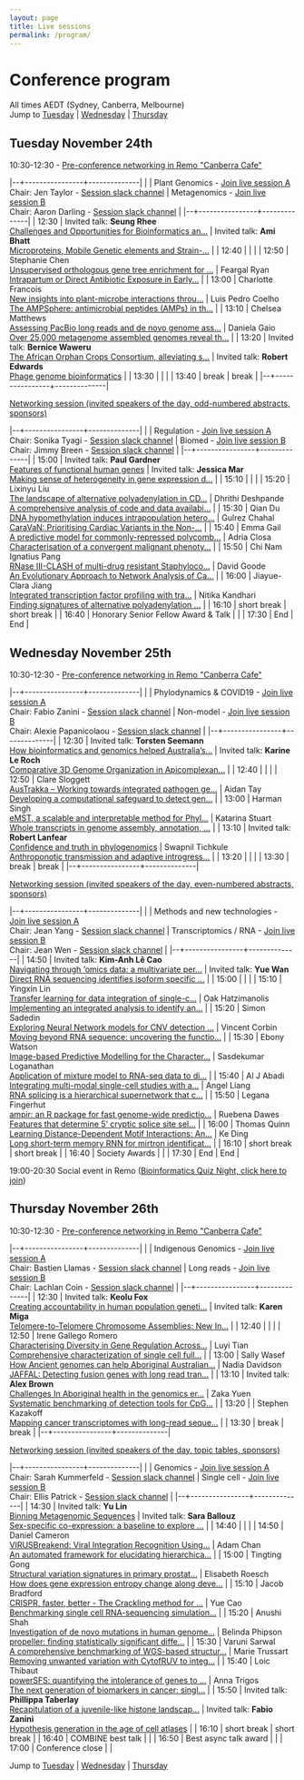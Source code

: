 ```yaml
---
layout: page
title: Live sessions
permalink: /program/
---
```


# Conference program
All times AEDT (Sydney, Canberra, Melbourne)<br/>
Jump to [Tuesday](#tuesday-november-24th) \| [Wednesday](#wednesday-november-25th) \| [Thursday](#thursday-november-26th)




## Tuesday November 24th

10:30-12:30 - [Pre-conference networking in Remo "Canberra Cafe"](https://live.remo.co/e/canberra-cafe/register)


|--+----------------+--------------|
|  | Plant Genomics - [Join live session A](https://zoom.us/j/96073342140?pwd=dnBwTHRHWjFvL2FieSs4QUV3S2Jjdz09)<br/>Chair:  Jen Taylor - [Session slack channel](https://app.slack.com/client/T01EVFXGBCY/C01DYVAQJ5C) | Metagenomics - [Join live session B](https://zoom.us/j/99215144759?pwd=STIrQ2lJQ0ZDTFo1enVrQWZUUHQ3Zz09)<br/>Chair: Aaron Darling - [Session slack channel](https://app.slack.com/client/T01EVFXGBCY/C01EVGM5U56) |
|--+----------------+--------------|
| 12:30 | Invited talk: **Seung Rhee**<br/>[Challenges and Opportunities for Bioinformatics an...](/Challenges-and-Opportunities-for-Bioinformatics-and-Computational-Biology-in-Plant-Science/) | Invited talk: **Ami Bhatt**<br/>[Microproteins, Mobile Genetic elements and Strain-...](/Microproteins,-Mobile-Genetic-elements-and-Strain-level-resolution-in-the-microbiome-a-path-to-precision-medicine/) |
| 12:40 |  |  |
| 12:50 | Stephanie Chen<br/>[Unsupervised orthologous gene tree enrichment for ...](/Unsupervised-orthologous-gene-tree-enrichment-for-cost-effective-phylogenomic-analysis-and-a-test-case-on-waratahs-(Telopea-spp.)/) | Feargal Ryan<br/>[Intrapartum or Direct Antibiotic Exposure in Early...](/Intrapartum-or-Direct-Antibiotic-Exposure-in-Early-Life-Significantly-Alters-the-Infant-Microbiota-and-Whole-blood-Transcriptional-Responses-to-Immunisation/) |
| 13:00 | Charlotte Francois<br/>[New insights into plant-microbe interactions throu...](/New-insights-into-plant-microbe-interactions-through-Quantitative-Trait-Locus-(QTL)-mapping/) | Luis Pedro Coelho<br/>[The AMPSphere: antimicrobial peptides (AMPs) in th...](/The-AMPSphere-antimicrobial-peptides-(AMPs)-in-the-global-microbiome/) |
| 13:10 | Chelsea Matthews<br/>[Assessing PacBio long reads and de novo genome ass...](/Assessing-PacBio-long-reads-and-de-novo-genome-assembly-tools-for-useability-and-suitability-to-applications-where-resources-are-limited/) | Daniela Gaio<br/>[Over 25,000 metagenome assembled genomes reveal th...](/Over-25,000-metagenome-assembled-genomes-reveal-the-development-of-the-post-weaning-pig-gut-microbial-community/) |
| 13:20 | Invited talk: **Bernice Waweru**<br/>[The African Orphan Crops Consortium, alleviating s...](/The-African-Orphan-Crops-Consortium,-alleviating-stunting-due-to-malnutrition-one-crop-at-a-time/) | Invited talk: **Robert Edwards**<br/>[Phage genome bioinformatics](/Phage-genome-bioinformatics/) |
| 13:30 |  |  |
| 13:40 | break | break |
|--+----------------+--------------|



 [Networking session (invited speakers of the day, odd-numbered abstracts, sponsors)](https://live.remo.co/e/abacbs2020-day-1/register)


|--+----------------+--------------|
|  | Regulation - [Join live session A](https://zoom.us/j/96073342140?pwd=dnBwTHRHWjFvL2FieSs4QUV3S2Jjdz09)<br/>Chair:  Sonika Tyagi - [Session slack channel](https://app.slack.com/client/T01EVFXGBCY/C01EBS0DTEY) | Biomed - [Join live session B](https://zoom.us/j/99215144759?pwd=STIrQ2lJQ0ZDTFo1enVrQWZUUHQ3Zz09)<br/>Chair: Jimmy Breen - [Session slack channel](https://app.slack.com/client/T01EVFXGBCY/C01EBS3AXT6) |
|--+----------------+--------------|
| 15:00 | Invited talk: **Paul Gardner**<br/>[Features of functional human genes](/Features-of-functional-human-genes/) | Invited talk: **Jessica Mar**<br/>[Making sense of heterogeneity in gene expression d...](/Making-sense-of-heterogeneity-in-gene-expression-data/) |
| 15:10 |  |  |
| 15:20 | Lixinyu Liu<br/>[The landscape of alternative polyadenylation in CD...](/The-landscape-of-alternative-polyadenylation-in-CD8-T-cells-in-single-cell-transcriptome/) | Dhrithi Deshpande<br/>[A comprehensive analysis of code and data availabi...](/A-comprehensive-analysis-of-code-and-data-availability-in-biomedical-research/) |
| 15:30 | Qian Du<br/>[DNA hypomethylation induces intrapopulation hetero...](/DNA-hypomethylation-induces-intrapopulation-heterogeneity-of-DNA-replication-timing-and-3D-genome-reorganisation/) | Gulrez Chahal<br/>[CaraVaN: Prioritising Cardiac Variants in the Non-...](/CaraVaN-Prioritising-Cardiac-Variants-in-the-Non-coding-genome-using-boosting-algorithm/) |
| 15:40 | Emma Gail<br/>[A predictive model for commonly-repressed polycomb...](/A-predictive-model-for-commonly-repressed-polycomb-target-genes-dissects-DNA-sequence-from-gene-expression/) | Adria Closa<br/>[Characterisation of a convergent malignant phenoty...](/Characterisation-of-a-convergent-malignant-phenotype-in-B-cell-acute-lymphoblastic-leukaemia/) |
| 15:50 | Chi Nam Ignatius Pang<br/>[RNase III-CLASH of multi-drug resistant Staphyloco...](/RNase-III-CLASH-of-multi-drug-resistant-Staphylococcus-aureus-reveals-a-regulatory-mRNA-3-UTR-required-for-intermediate-vancomycin-resistance/) | David Goode<br/>[An Evolutionary Approach to Network Analysis of Ca...](/An-Evolutionary-Approach-to-Network-Analysis-of-Cancer-Transcriptomes-Reveals-Common-Indicators-of-Enhanced-Malignancy-Across-a-Range-of-Solid-Tumours/) |
| 16:00 | Jiayue-Clara Jiang<br/>[Integrated transcription factor profiling with tra...](/Integrated-transcription-factor-profiling-with-transcriptome-analysis-identification-of-L1PA2-transposons-as-global-regulatory-modulators-in-a-breast-cancer-model/) | Nitika Kandhari<br/>[Finding signatures of alternative polyadenylation ...](/Finding-signatures-of-alternative-polyadenylation-as-cancer-biomarkers/) |
| 16:10 | short break | short break |
| 16:40 | Honorary Senior Fellow Award & Talk |  |
| 17:30 | End | End |

## Wednesday November 25th


10:30-12:30 - [Pre-conference networking in Remo "Canberra Cafe"](https://live.remo.co/e/canberra-cafe-day-2-1/register)


|--+----------------+--------------|
|  | Phylodynamics & COVID19 - [Join live session A](https://zoom.us/j/96073342140?pwd=dnBwTHRHWjFvL2FieSs4QUV3S2Jjdz09)<br/>Chair:  Fabio Zanini - [Session slack channel](https://app.slack.com/client/T01EVFXGBCY/C01DYV9TQ22) | Non-model - [Join live session B](https://zoom.us/j/99215144759?pwd=STIrQ2lJQ0ZDTFo1enVrQWZUUHQ3Zz09)<br/>Chair: Alexie Papanicolaou - [Session slack channel](https://app.slack.com/client/T01EVFXGBCY/C01EJAFQDT3) |
|--+----------------+--------------|
| 12:30 | Invited talk: **Torsten Seemann**<br/>[How bioinformatics and genomics helped Australia’s...](/How-bioinformatics-and-genomics-helped-Australia-s-COVID-response/) | Invited talk: **Karine Le Roch**<br/>[Comparative 3D Genome Organization in Apicomplexan...](/Comparative-3D-Genome-Organization-in-Apicomplexan-Parasites/) |
| 12:40 |  |  |
| 12:50 | Clare Sloggett<br/>[AusTrakka – Working towards integrated pathogen ge...](/AusTrakka-Working-towards-integrated-pathogen-genomics-for-SARS-CoV-2/) | Aidan Tay<br/>[Developing a computational safeguard to detect gen...](/Developing-a-computational-safeguard-to-detect-gene-drive-systems-in-wild-populations/) |
| 13:00 | Harman Singh<br/>[eMST, a scalable and interpretable method for Phyl...](/eMST,-a-scalable-and-interpretable-method-for-Phylogenetic-analysis-of-hundreds-and-thousands-of-SARS-CoV-2-genomes/) | Katarina Stuart<br/>[Whole transcripts in genome assembly, annotation, ...](/Whole-transcripts-in-genome-assembly,-annotation,-and-assessment-the-draft-genome-assembly-of-the-globally-invasive-common-starling,-Sturnus-vulgaris/) |
| 13:10 | Invited talk: **Robert Lanfear**<br/>[Confidence and truth in phylogenomics](/Confidence-and-truth-in-phylogenomics/) | Swapnil Tichkule<br/>[Anthroponotic transmission and adaptive introgress...](/Anthroponotic-transmission-and-adaptive-introgression-underlies-cryptic-population-structure-of-Cryptosporidium-hominis-in-Africa/) |
| 13:20 |  |  |
| 13:30 | break | break |
|--+----------------+--------------|



 [Networking session (invited speakers of the day, even-numbered abstracts, sponsors)](https://live.remo.co/e/abacbs2020-day-2/register)


|--+----------------+--------------|
|  | Methods and new technologies - [Join live session A](https://zoom.us/j/96073342140?pwd=dnBwTHRHWjFvL2FieSs4QUV3S2Jjdz09)<br/>Chair:  Jean Yang - [Session slack channel](https://app.slack.com/client/T01EVFXGBCY/C01DQUY1K39) | Transcriptomics / RNA - [Join live session B](https://zoom.us/j/99215144759?pwd=STIrQ2lJQ0ZDTFo1enVrQWZUUHQ3Zz09)<br/>Chair: Jean Wen - [Session slack channel](https://app.slack.com/client/T01EVFXGBCY/C01E5T5E9NF) |
|--+----------------+--------------|
| 14:50 | Invited talk: **Kim-Anh Lê Cao**<br/>[Navigating through ‘omics data: a multivariate per...](/Navigating-through-omics-data-a-multivariate-perspective/) | Invited talk: **Yue Wan**<br/>[Direct RNA sequencing identifies isoform specific ...](/Direct-RNA-sequencing-identifies-isoform-specific-structures/) |
| 15:00 |  |  |
| 15:10 | Yingxin Lin<br/>[Transfer learning for data integration of single-c...](/Transfer-learning-for-data-integration-of-single-cell-RNA-seq-and-ATAC-seq/) | Oak Hatzimanolis<br/>[Implementing an integrated analysis to identify an...](/Implementing-an-integrated-analysis-to-identify-and-validate-circular-RNAs-using-patient-derived-neuronal-stem-cells/) |
| 15:20 | Simon Sadedin<br/>[Exploring Neural Network models for CNV detection ...](/Exploring-Neural-Network-models-for-CNV-detection-from-Exome-Data/) | Vincent Corbin<br/>[Moving beyond RNA sequence: uncovering the functio...](/Moving-beyond-RNA-sequence-uncovering-the-functional-role-of-RNA-structure/) |
| 15:30 | Ebony Watson<br/>[Image-based Predictive Modelling for the Character...](/Image-based-Predictive-Modelling-for-the-Characterisation-of-Cellular-Senescence/) | Sasdekumar Loganathan<br/>[Application of mixture model to RNA-seq data to di...](/Application-of-mixture-model-to-RNA-seq-data-to-discover-ageing-regulators/) |
| 15:40 | Al J Abadi<br/>[Integrating multi-modal single-cell studies with a...](/Integrating-multi-modal-single-cell-studies-with-a-latent-component-based-approach/) | Angel Liang<br/>[RNA splicing is a hierarchical supernetwork that c...](/RNA-splicing-is-a-hierarchical-supernetwork-that-co-operates-to-drive-osteoblast-differentiation/) |
| 15:50 | Legana Fingerhut<br/>[ampir: an R package for fast genome-wide predictio...](/ampir-an-R-package-for-fast-genome-wide-prediction-of-antimicrobial-peptides/) | Ruebena Dawes<br/>[Features that determine 5’ cryptic splice site sel...](/Features-that-determine-5-cryptic-splice-site-selection-in-genetic-disorders/) |
| 16:00 | Thomas Quinn<br/>[Learning Distance-Dependent Motif Interactions: An...](/Learning-Distance-Dependent-Motif-Interactions-An-Interpretable-CNN-Model-of-Genomic-Events/) | Ke Ding<br/>[Long short-term memory RNN for mirtron identificat...](/Long-short-term-memory-RNN-for-mirtron-identification/) |
| 16:10 | short break | short break |
| 16:40 | Society Awards |  |
| 17:30 | End | End |


19:00-20:30 Social event in Remo ([Bioinformatics Quiz Night, click here to join](https://live.remo.co/e/trivia-night-21/register))


## Thursday November 26th


10:30-12:30 - [Pre-conference networking in Remo "Canberra Cafe"](https://live.remo.co/e/canberra-cafe-day-3-1/register)


|--+----------------+--------------|
|  | Indigenous Genomics - [Join live session A](https://zoom.us/j/96073342140?pwd=dnBwTHRHWjFvL2FieSs4QUV3S2Jjdz09)<br/>Chair:  Bastien Llamas - [Session slack channel](https://app.slack.com/client/T01EVFXGBCY/C01DYV71T8E) | Long reads - [Join live session B](https://zoom.us/j/99215144759?pwd=STIrQ2lJQ0ZDTFo1enVrQWZUUHQ3Zz09)<br/>Chair: Lachlan Coin - [Session slack channel](https://app.slack.com/client/T01EVFXGBCY/C01EJA4NJC9) |
|--+----------------+--------------|
| 12:30 | Invited talk: **Keolu Fox**<br/>[Creating accountability in human population geneti...](/Creating-accountability-in-human-population-genetics-using-base-editing-tools/) | Invited talk: **Karen Miga**<br/>[Telomere-to-Telomere Chromosome Assemblies: New In...](/Telomere-to-Telomere-Chromosome-Assemblies-New-Insights-Into-Genome-Biology-and-Structure/) |
| 12:40 |  |  |
| 12:50 | Irene Gallego Romero<br/>[Characterising Diversity in Gene Regulation Across...](/Characterising-Diversity-in-Gene-Regulation-Across-the-Indonesian-Archipelago/) | Luyi Tian<br/>[Comprehensive characterization of single cell full...](/Comprehensive-characterization-of-single-cell-full-length-isoforms-in-human-and-mouse-with-long-read-sequencing/) |
| 13:00 | Sally Wasef<br/>[How Ancient genomes can help Aboriginal Australian...](/How-Ancient-genomes-can-help-Aboriginal-Australian-communities-lessons-from-the-Cape-York-project/) | Nadia Davidson<br/>[JAFFAL: Detecting fusion genes with long read tran...](/JAFFAL-Detecting-fusion-genes-with-long-read-transcriptome-sequencing/) |
| 13:10 | Invited talk: **Alex Brown**<br/>[Challenges In Aboriginal health in the genomics er...](/Challenges-In-Aboriginal-health-in-the-genomics-era/) | Zaka Yuen<br/>[Systematic benchmarking of detection tools for CpG...](/Systematic-benchmarking-of-detection-tools-for-CpG-methylation-from-Nanopore-sequencing/) |
| 13:20 |  | Stephen Kazakoff<br/>[Mapping cancer transcriptomes with long-read seque...](/Mapping-cancer-transcriptomes-with-long-read-sequencing/) |
| 13:30 | break | break |
|--+----------------+--------------|



 [Networking session (invited speakers of the day, topic tables, sponsors)](https://live.remo.co/e/abacbs2020-day-3/register)


|--+----------------+--------------|
|  | Genomics - [Join live session A](https://zoom.us/j/96073342140?pwd=dnBwTHRHWjFvL2FieSs4QUV3S2Jjdz09)<br/>Chair:  Sarah Kummerfeld - [Session slack channel](https://app.slack.com/client/T01EVFXGBCY/C01E2JM6ZPF) | Single cell - [Join live session B](https://zoom.us/j/99215144759?pwd=STIrQ2lJQ0ZDTFo1enVrQWZUUHQ3Zz09)<br/>Chair: Ellis Patrick - [Session slack channel](https://app.slack.com/client/T01EVFXGBCY/C01EBS1KUBE) |
|--+----------------+--------------|
| 14:30 | Invited talk: **Yu Lin**<br/>[Binning Metagenomic Sequences](/Binning-Metagenomic-Sequences/) | Invited talk: **Sara Ballouz**<br/>[Sex-specific co-expression: a baseline to explore ...](/Sex-specific-co-expression-a-baseline-to-explore-disease/) |
| 14:40 |  |  |
| 14:50 | Daniel Cameron<br/>[VIRUSBreakend: Viral Integration Recognition Using...](/VIRUSBreakend-Viral-Integration-Recognition-Using-Single-Breakends/) | Adam Chan<br/>[An automated framework for elucidating hierarchica...](/An-automated-framework-for-elucidating-hierarchical-relationships-in-high-dimensional-cytometry-data/) |
| 15:00 | Tingting Gong<br/>[Structural variation signatures in primary prostat...](/Structural-variation-signatures-in-primary-prostate-cancer/) | Elisabeth Roesch<br/>[How does gene expression entropy change along deve...](/How-does-gene-expression-entropy-change-along-developmental-trajectories?/) |
| 15:10 | Jacob Bradford<br/>[CRISPR, faster, better - The Crackling method for ...](/CRISPR,-faster,-better-The-Crackling-method-for-whole-genome-target-detection/) | Yue Cao<br/>[Benchmarking single cell RNA-sequencing simulation...](/Benchmarking-single-cell-RNA-sequencing-simulation-methods/) |
| 15:20 | Anushi Shah<br/>[Investigation of de novo mutations in human genome...](/Investigation-of-de-novo-mutations-in-human-genomes-using-whole-genome-sequencing-datasets/) | Belinda Phipson<br/>[propeller: finding statistically significant diffe...](/propeller-finding-statistically-significant-differences-in-cell-type-proportions-in-single-cell-RNA-seq-experiments/) |
| 15:30 | Varuni Sarwal<br/>[A comprehensive benchmarking of WGS-based structur...](/A-comprehensive-benchmarking-of-WGS-based-structural-variant-callers/) | Marie Trussart<br/>[Removing unwanted variation with CytofRUV to integ...](/Removing-unwanted-variation-with-CytofRUV-to-integrate-multiple-CyTOF-datasets/) |
| 15:40 | Loic Thibaut<br/>[powerSFS: quantifying the intolerance of genes to ...](/powerSFS-quantifying-the-intolerance-of-genes-to-mutation-with-a-statistical-model-of-the-site-frequency-spectrum/) | Anna Trigos<br/>[The next generation of biomarkers in cancer: singl...](/The-next-generation-of-biomarkers-in-cancer-single-cell-spatial-analysis-of-tumour-and-microenvironment-cells/) |
| 15:50 | Invited talk: **Phillippa Taberlay**<br/>[Recapitulation of a juvenile-like histone landscap...](/Recapitulation-of-a-juvenile-like-histone-landscape-in-aged-neurons/) | Invited talk: **Fabio Zanini**<br/>[Hypothesis generation in the age of cell atlases](/Hypothesis-generation-in-the-age-of-cell-atlases/) |
| 16:10 | short break | short break |
| 16:40 | COMBINE best talk |  |
| 16:50 | Best async talk award |  |
| 17:00 | Conference close |  |


Jump to [Tuesday](#tuesday-november-24th) \| [Wednesday](#wednesday-november-25th) \| [Thursday](#thursday-november-26th)
